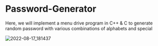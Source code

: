 # Password-Generator
Here, we will implement a menu drive program in C++ & C to generate random password with various combinations of alphabets and special

![2022-08-17_181437](https://user-images.githubusercontent.com/72635460/185190599-2f3b2b43-ef98-4e45-985b-ee82ed4482aa.png)
